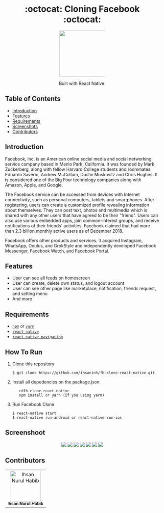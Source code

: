 <h1 align="center">:octocat: Cloning Facebook :octocat:</h1>

  <p align="center">
  <img width="150" src="https://facebookbrand.com/wp-content/uploads/2019/04/f_logo_RGB-Hex-Blue_512.png"/>
  </p>
  <p align="center">
  Built with React Native.
   </p>

## Table of Contents

- [Introduction](#introduction)
- [Features](#features)
- [Requirements](#requirements)
- [Screenshots](#screenshots)
- [Contributors](#contributors)

## Introduction
Facebook, Inc. is an American online social media and social networking service company based in Menlo Park, California. It was founded by Mark Zuckerberg, along with fellow Harvard College students and roommates Eduardo Saverin, Andrew McCollum, Dustin Moskovitz and Chris Hughes. It is considered one of the Big Four technology companies along with Amazon, Apple, and Google.

The Facebook service can be accessed from devices with Internet connectivity, such as personal computers, tablets and smartphones. After registering, users can create a customized profile revealing information about themselves. They can post text, photos and multimedia which is shared with any other users that have agreed to be their "friend". Users can also use various embedded apps, join common-interest groups, and receive notifications of their friends' activities. Facebook claimed that had more than 2.3 billion monthly active users as of December 2018.

Facebook offers other products and services. It acquired Instagram, WhatsApp, Oculus, and GrokStyle and independently developed Facebook Messenger, Facebook Watch, and Facebook Portal.


## Features
* User can see all feeds on homescreen
* User can create, delete own status, and logout account
* User can see other page like marketplace, notification, friends request, and setting menu
* And more

## Requirements
* [`npm`](https://www.npmjs.com/get-npm) or [`yarn`](https://yarnpkg.com/) 
* [`react native`](https://facebook.github.io/react-native)
* [`react native navigation`](https://wix.github.io/react-native-navigation/)


## How To Run

1. Clone this repository
   ```
   $ git clone https://github.com/ihsaninh/fb-clone-react-native.git
   ```
2. Install all depedencies on the package.json
   ```
      cdfb-clone-react-native
      npm install or yarn (if you using yarn)
   ```
3. Run Facebook Clone
   ```
   $ react-native start
   $ react-native run-android or react-native run-ios
   ```

## Screenshoot
<div align="center">
    <img src="https://github.com/ihsaninh/fb-clone-react-native/blob/master/screenshoots/LOGIN.png">   
    <img src="https://github.com/ihsaninh/fb-clone-react-native/blob/master/screenshoots/FEED.png">  
    <img src="https://github.com/ihsaninh/fb-clone-react-native/blob/master/screenshoots/FRIENDLIST.png">    
    <img src="https://github.com/ihsaninh/fb-clone-react-native/blob/master/screenshoots/ADDSTATUS.png">   
    <img src="https://github.com/ihsaninh/fb-clone-react-native/blob/master/screenshoots/MARKETPLACE.png">   
    <img src="https://github.com/ihsaninh/fb-clone-react-native/blob/master/screenshoots/MORESETTING.png">   
    <img src="https://github.com/ihsaninh/fb-clone-react-native/blob/master/screenshoots/NOTIFICATION.png">   
</div>


## Contributors
<center>
  <table>
    <tr>
      <td align="center">
        <a href="https://github.com/ihsaninh">
          <img width="100" src="https://avatars0.githubusercontent.com/u/24758414?s=460&v=4" alt="Ihsan Nurul Habib"><br/>
          <sub><b>Ihsan Nurul Habib</b></sub>
        </a>
      </td>
    </tr>
  </table>
</center>
